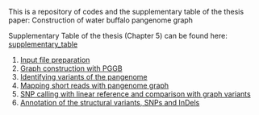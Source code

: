 This is a repository of codes and the supplementary table of the thesis paper: Construction of water buffalo pangenome graph

Supplementary Table of the thesis (Chapter 5) can be found here: [supplementary_table](panbuf_supplementary_table.xlsx)

1.  [Input file preparation](01_inputprep.md)
2.  [Graph construction with PGGB](02_pggb.md)
3.  [Identifying variants of the pangenome](03_indentify_variants.md)
4.  [Mapping short reads with pangenome graph](04_mapping_shortreads.md)
5.  [SNP calling with linear reference and comparison with graph variants](05_compare_graph.md)
6.  [Annotation of the structural variants, SNPs and InDels](06_annotate_variants.md)
